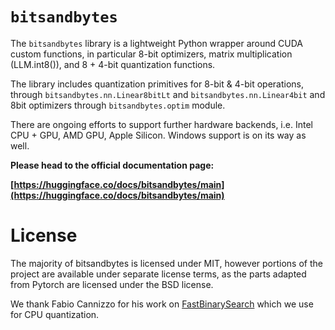 # `bitsandbytes`

The `bitsandbytes` library is a lightweight Python wrapper around CUDA custom functions, in particular 8-bit optimizers, matrix multiplication (LLM.int8()), and 8 + 4-bit quantization functions.

The library includes quantization primitives for 8-bit & 4-bit operations, through `bitsandbytes.nn.Linear8bitLt` and `bitsandbytes.nn.Linear4bit` and 8bit optimizers through `bitsandbytes.optim` module.

There are ongoing efforts to support further hardware backends, i.e. Intel CPU + GPU, AMD GPU, Apple Silicon. Windows support is on its way as well.

**Please head to the official documentation page:**

**[https://huggingface.co/docs/bitsandbytes/main](https://huggingface.co/docs/bitsandbytes/main)**



# License

The majority of bitsandbytes is licensed under MIT, however portions of the project are available under separate license terms, as the parts adapted from Pytorch are licensed under the BSD license.

We thank Fabio Cannizzo for his work on [FastBinarySearch](https://github.com/fabiocannizzo/FastBinarySearch) which we use for CPU quantization.
